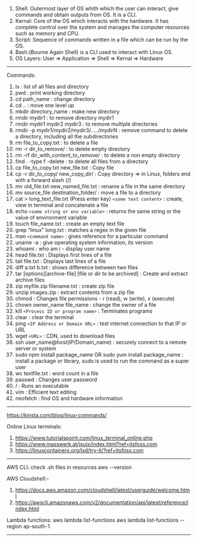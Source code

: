 1. Shell: Outermost layer of OS whith which the user can interact, give commands and obtain outputs from OS. It is a CLI.
2. Kernal: Core of the OS which interacts with the hardware. It has complete control over the system and manages the computer resources such as memory and CPU.
3. Script: Sequence of commands written in a file which can be run by the OS.
4. Bash:(Bourne Again Shell) is a CLI used to interact with Linux OS.
5. OS Layers: User => Application => Shell => Kernal => Hardware

---

Commands:

1. ls : list of all files and directory
2. pwd : print working directory
3. cd path_name : change directory
4. cd .. : move one level up
5. mkdir directory_name : make new directory
6. rmdir mydir1 : to remove directory mydir1
7. rmdir mydir1 mydir2 mydir3 : to remove multiple directories
8. rmdir -p mydir1/mydir2/mydir3/...../mydirN : remove command to delete a directory, including all the subdirectories
9. rm file_to_copy.txt : to delete a file
10. rm -r dir_to_remove/ : to delete empty directory
11. rm -rf dir_with_content_to_remove/ : to delete a non empty directory
12. find . -type f -delete : to delete all files from a directory
13. cp file_to_copy.txt new_file.txt : Copy file
14. cp -r dir_to_copy/ new_copy_dir/ : Copy directory => in Linux, folders end with a forward slash (/)
15. mv old_file.txt new_named_file.txt : rename a file in the same directory
16. mv source_file destination_folder/ : move a file to a directory
17. cat > long_text_file.txt (Press enter key) `<some text content>` : create, view in terminal and concatenate a file
18. echo `<some string or env variable>` : returns the same string or the value of environment variable
19. touch file_name.txt : create an empty text file
20. grep "linux" long.txt : matches a regex in the given file
21. man `<command name>` : gives reference for a particular command
22. uname -a : give operating system information, its version
23. whoami : who am i - display user name
24. head file.txt : Displays first lines of a file
25. tail file.txt : Displays last lines of a file
26. diff a.txt b.txt : shows difference between two files
27. tar [options][archive-file] [file or dir to be archived] : Create and extract archive files
28. zip myfile.zip filename.txt : create zip file
29. unzip images.zip : extract contents from a zip file
30. chmod : Changes file permissions - r (read), w (write), x (execute)
31. chown owner_name file_name : change the owner of a file
32. kill `<Process ID or program name>` : Terminates programs
33. clear : clear the terminal
34. ping `<IP Address or Domain URL>` : test internet connection to that IP or URL
35. wget `<URL>` : CDN, used to download files
36. ssh user_name@host(IP/Domain_name) : securely connect to a remote server or system
37. sudo npm install package_name OR sudo yum install package_name : install a package or library, sudo is used to run the command as a super user
38. wc textfile.txt : word count in a file
39. passwd : Changes user password
40. / : Runs an executable
41. vim : Efficient text editing
42. neofetch : find OS and hardware information

---

https://kinsta.com/blog/linux-commands/

Online Linux terminals:

1. https://www.tutorialspoint.com/linux_terminal_online.php
2. https://www.masswerk.at/jsuix/index.html?ref=itsfoss.com
3. https://linuxcontainers.org/lxd/try-it/?ref=itsfoss.com

---

AWS CLI: check .sh files in resources
aws --version

AWS Cloudshell:-

1. https://docs.aws.amazon.com/cloudshell/latest/userguide/welcome.html
2. https://awscli.amazonaws.com/v2/documentation/api/latest/reference/index.html

Lambda functions:
aws lambda list-functions
aws lambda list-functions --region ap-south-1

---
